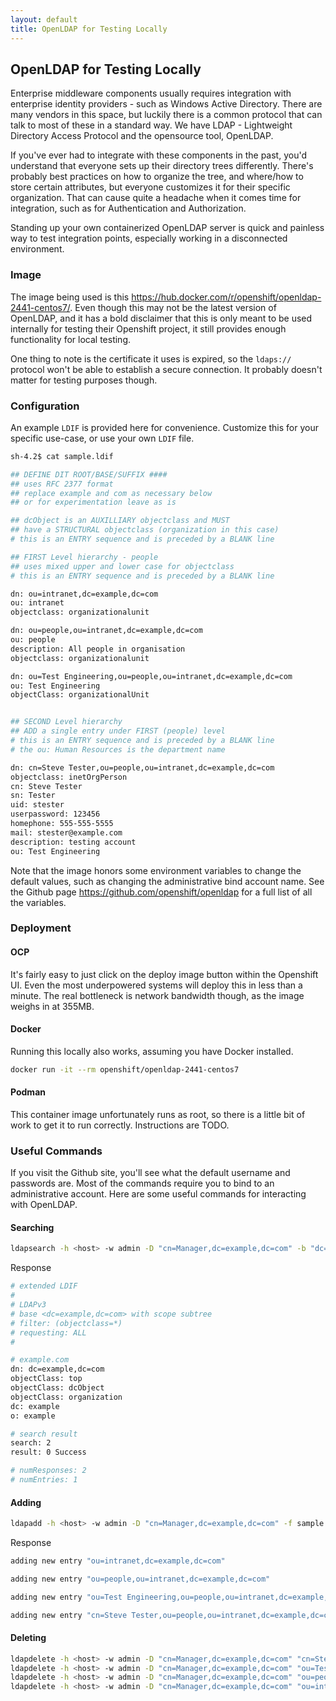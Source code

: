 ```yaml
---
layout: default
title: OpenLDAP for Testing Locally
---
```


## OpenLDAP for Testing Locally

Enterprise middleware components usually requires integration with enterprise identity providers - such as Windows Active Directory.  There are many vendors in this space, but luckily there is a common protocol that can talk to most of these in a standard way.  We have LDAP - Lightweight Directory Access Protocol and the opensource tool, OpenLDAP.  

If you've ever had to integrate with these components in the past, you'd understand that everyone sets up their directory trees differently.  There's probably best practices on how to organize the tree, and where/how to store certain attributes, but everyone customizes it for their specific organization.  That can cause quite a headache when it comes time for integration, such as for Authentication and Authorization.

Standing up your own containerized OpenLDAP server is quick and painless way to test integration points, especially working in a disconnected environment.

### Image

The image being used is this https://hub.docker.com/r/openshift/openldap-2441-centos7/.  Even though this may not be the latest version of OpenLDAP, and it has a bold disclaimer that this is only meant to be used internally for testing their Openshift project, it still provides enough functionality for local testing.

One thing to note is the certificate it uses is expired, so the `ldaps://` protocol won't be able to establish a secure connection.  It probably doesn't matter for testing purposes though.


### Configuration

An example `LDIF` is provided here for convenience.  Customize this for your specific use-case, or use your own `LDIF` file.


```bash
sh-4.2$ cat sample.ldif

## DEFINE DIT ROOT/BASE/SUFFIX ####
## uses RFC 2377 format
## replace example and com as necessary below
## or for experimentation leave as is

## dcObject is an AUXILLIARY objectclass and MUST
## have a STRUCTURAL objectclass (organization in this case)
# this is an ENTRY sequence and is preceded by a BLANK line

## FIRST Level hierarchy - people
## uses mixed upper and lower case for objectclass
# this is an ENTRY sequence and is preceded by a BLANK line

dn: ou=intranet,dc=example,dc=com
ou: intranet
objectclass: organizationalunit

dn: ou=people,ou=intranet,dc=example,dc=com
ou: people
description: All people in organisation
objectclass: organizationalunit

dn: ou=Test Engineering,ou=people,ou=intranet,dc=example,dc=com
ou: Test Engineering
objectClass: organizationalUnit


## SECOND Level hierarchy
## ADD a single entry under FIRST (people) level
# this is an ENTRY sequence and is preceded by a BLANK line
# the ou: Human Resources is the department name

dn: cn=Steve Tester,ou=people,ou=intranet,dc=example,dc=com
objectclass: inetOrgPerson
cn: Steve Tester
sn: Tester
uid: stester
userpassword: 123456
homephone: 555-555-5555
mail: stester@example.com
description: testing account
ou: Test Engineering

```

Note that the image honors some environment variables to change the default values, such as changing the administrative bind account name.  See the Github page https://github.com/openshift/openldap for a full list of all the variables.


### Deployment

#### OCP

It's fairly easy to just click on the deploy image button within the Openshift UI.  Even the most underpowered systems will deploy this in less than a minute.  The real bottleneck is network bandwidth though, as the image weighs in at 355MB.  

#### Docker

Running this locally also works, assuming you have Docker installed.

```bash
docker run -it --rm openshift/openldap-2441-centos7
```

#### Podman
This container image unfortunately runs as root, so there is a little bit of work to get it to run correctly.  Instructions are TODO.


### Useful Commands

If you visit the Github site, you'll see what the default username and passwords are.  Most of the commands require you to bind to an administrative account.  Here are some useful commands for interacting with OpenLDAP.

#### Searching
```bash
ldapsearch -h <host> -w admin -D "cn=Manager,dc=example,dc=com" -b "dc=example,dc=com"
```

Response
```bash
# extended LDIF
#
# LDAPv3
# base <dc=example,dc=com> with scope subtree
# filter: (objectclass=*)
# requesting: ALL
#

# example.com
dn: dc=example,dc=com
objectClass: top
objectClass: dcObject
objectClass: organization
dc: example
o: example

# search result
search: 2
result: 0 Success

# numResponses: 2
# numEntries: 1
```


#### Adding
```bash
ldapadd -h <host> -w admin -D "cn=Manager,dc=example,dc=com" -f sample.ldif
```

Response
```bash
adding new entry "ou=intranet,dc=example,dc=com"

adding new entry "ou=people,ou=intranet,dc=example,dc=com"

adding new entry "ou=Test Engineering,ou=people,ou=intranet,dc=example,dc=com"

adding new entry "cn=Steve Tester,ou=people,ou=intranet,dc=example,dc=com"
```

#### Deleting
```bash
ldapdelete -h <host> -w admin -D "cn=Manager,dc=example,dc=com" "cn=Steve Tester,ou=people,ou=intranet,dc=example,dc=com"
ldapdelete -h <host> -w admin -D "cn=Manager,dc=example,dc=com" "ou=Test Engineering,ou=people,ou=intranet,dc=example,dc=com"
ldapdelete -h <host> -w admin -D "cn=Manager,dc=example,dc=com" "ou=people,ou=intranet,dc=example,dc=com"
ldapdelete -h <host> -w admin -D "cn=Manager,dc=example,dc=com" "ou=intranet,dc=example,dc=com" -h <host>
```
